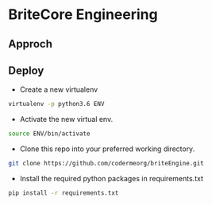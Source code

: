 # BriteCore Engineering

## Approch



## Deploy
* Create a new virtualenv
```bash
virtualenv -p python3.6 ENV
```
* Activate the new virtual env.
```bash
source ENV/bin/activate
```
* Clone this repo into your preferred working directory.
```bash
git clone https://github.com/codermeorg/briteEngine.git
```
* Install the required python packages in requirements.txt
```bash
pip install -r requirements.txt
```


